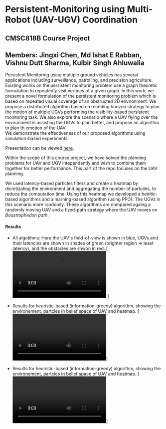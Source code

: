 # Persistent-Monitoring using Multi-Robot (UAV-UGV) Coordination
## CMSC818B Course Project
## Members:  Jingxi Chen,  Md Ishat E Rabban,  Vishnu Dutt Sharma,  Kulbir Singh Ahluwalia

Persistent Monitoring using multiple ground vehicles has several applications including surveillance, patrolling, and precision agriculture. 
Existing works on the persistent monitoring problem use a graph theoretic formulation to repeatedly visit vertices of a given graph. 
In this work, we present a novel formulation of the persistent monitoring problem which is based on repeated visual coverage of an obstructed 2D environment. 
We propose a distributed algorithm based on receding horizon strategy to plan the motion of multiple UGVs performing the visibility-based persistent monitoring task. 
We also explore the scenario where a UAV flying over the environment is assisting the UGVs to plan better, and propose an algorithm to plan th emotion of the UAV.  
We demonstrate the effectiveness of our proposed algorithms using simulation-based experiments.

Presentation can be viewed [here](https://docs.google.com/presentation/d/1LwR3dsXM7rfq3aEbS5N5OxGbU0VPy2tZuTCRhSZuoIo/edit?usp=sharing).

Within the scope of this course project, we have solved the planning problems for UAV and UGV intependently and wish to combine them together for better performance. 
This part of the repo focuses on the UAV planning.

We used latency-based particles filters and create a heatmap by dicretizating the environment and aggregating the number of partciles, to reduce the computation time. 
Using this heatmap we developed a heiritic-based algorithms and a learning-based algorithm (using PPO). The UGVs in this scenario more randomly. 
These algorithms are compared againg a randomly moving UAV and a fizxd-path strategy where the UAV moves on *Boustrophedon path*.

#### Results
-   All algotihms: 
    Here the UAV's field-of-view is shown in blue, UGVs and their latencies are shown in shades of green (brighter region => least latency), and the obstacles are shwon in red. 
    [![info_greedy](./videos/all_algo.mp4)    ]

-   Results for heuristic-based (information-greedy) algorithm, showing the environement, partcles in belief space of UAV and heatmap. 
    [![info_greedy](./videos/info_greedy.mp4)]
    
-   Results for heuristic-based (information-greedy) algorithm, showing the environement, partcles in belief space of UAV and heatmap. 
    [![rl](./videos/rl.mp4)]

